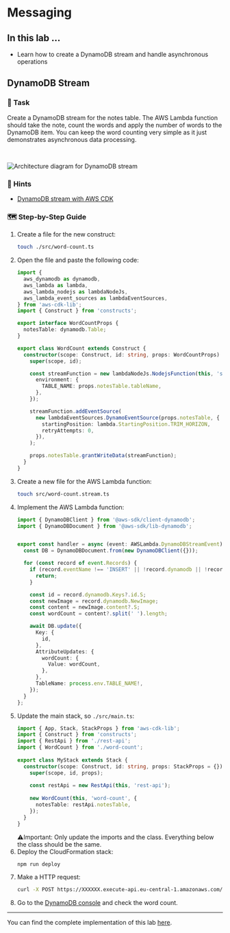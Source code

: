 # Messaging

## In this lab …

- Learn how to create a DynamoDB stream and handle asynchronous operations

## DynamoDB Stream

### 📝 Task

Create a DynamoDB stream for the notes table. The AWS Lambda function should take the note, count the words and apply the number of words to the DynamoDB item. You can keep the word counting very simple as it just demonstrates asynchronous data processing.

<br />

![Architecture diagram for DynamoDB stream](/media/messaging/stream.drawio.svg)

### 🔎 Hints

- [DynamoDB stream with AWS CDK](https://docs.aws.amazon.com/cdk/api/v2//docs/aws-cdk-lib.aws_lambda_event_sources-readme.html#dynamodb-streams)

### 🗺  Step-by-Step Guide

1. Create a file for the new construct:
   ```bash
   touch ./src/word-count.ts
   ```
1. Open the file and paste the following code:
   ```typescript
   import {
     aws_dynamodb as dynamodb,
     aws_lambda as lambda,
     aws_lambda_nodejs as lambdaNodeJs,
     aws_lambda_event_sources as lambdaEventSources,
   } from 'aws-cdk-lib';
   import { Construct } from 'constructs';

   export interface WordCountProps {
     notesTable: dynamodb.Table;
   }

   export class WordCount extends Construct {
     constructor(scope: Construct, id: string, props: WordCountProps) {
       super(scope, id);

       const streamFunction = new lambdaNodeJs.NodejsFunction(this, 'stream', {
         environment: {
           TABLE_NAME: props.notesTable.tableName,
         },
       });

       streamFunction.addEventSource(
         new lambdaEventSources.DynamoEventSource(props.notesTable, {
           startingPosition: lambda.StartingPosition.TRIM_HORIZON,
           retryAttempts: 0,
         }),
       );

       props.notesTable.grantWriteData(streamFunction);
     }
   }
   ```
1. Create a new file for the AWS Lambda function:
   ```bash
   touch src/word-count.stream.ts
   ```
1. Implement the AWS Lambda function:
   ```typescript
   import { DynamoDBClient } from '@aws-sdk/client-dynamodb';
   import { DynamoDBDocument } from '@aws-sdk/lib-dynamodb';
   
   
   export const handler = async (event: AWSLambda.DynamoDBStreamEvent) => {
     const DB = DynamoDBDocument.from(new DynamoDBClient({}));
   
     for (const record of event.Records) {
       if (record.eventName !== 'INSERT' || !record.dynamodb || !record.dynamodb.NewImage) {
         return;
       }
   
       const id = record.dynamodb.Keys?.id.S;
       const newImage = record.dynamodb.NewImage;
       const content = newImage.content?.S;
       const wordCount = content?.split(' ').length;
   
       await DB.update({
         Key: {
           id,
         },
         AttributeUpdates: {
           wordCount: {
             Value: wordCount,
           },
         },
         TableName: process.env.TABLE_NAME!,
       });
     }
   };
   ```
1. Update the main stack, so `./src/main.ts`:
   ```typescript
   import { App, Stack, StackProps } from 'aws-cdk-lib';
   import { Construct } from 'constructs';
   import { RestApi } from './rest-api';
   import { WordCount } from './word-count';
 
   export class MyStack extends Stack {
     constructor(scope: Construct, id: string, props: StackProps = {}) {
       super(scope, id, props);
 
       const restApi = new RestApi(this, 'rest-api');
 
       new WordCount(this, 'word-count', {
         notesTable: restApi.notesTable,
       });
     }
   }
   ```
   ⚠️Important: Only update the imports and the class. Everything below the class should be the same.
1. Deploy the CloudFormation stack:
   ```bash
   npm run deploy
   ```
1. Make a HTTP request:
   ```bash
   curl -X POST https://XXXXXX.execute-api.eu-central-1.amazonaws.com/prod/notes --data '{ "title": "Count me", "content": "Lorem ipsum dolor sit amet, consectetur adipiscing elit. Nulla vitae." }' -H 'Content-Type: application/json' -i
   ```
1. Go to the [DynamoDB console](https://console.aws.amazon.com/dynamodbv2) and check the word count.

---

You can find the complete implementation of this lab [here](https://github.com/superluminar-io/serverless-workshop/tree/main/packages/lab4).
